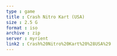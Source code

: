 ```yaml
---
type : game
title : Crash Nitro Kart (USA)
size : 2.5 G
format : iso
archive : zip
server : myrient
link2 : Crash%20Nitro%20Kart%20%28USA%29
---
```

